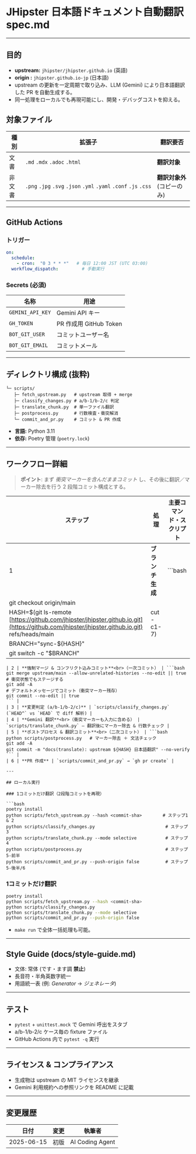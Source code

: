 # JHipster 日本語ドキュメント自動翻訳 **spec.md**

---

## 目的

- **upstream:** `jhipster/jhipster.github.io` (英語)
- **origin :** `jhipster.github.io-jp` (日本語)
- upstream の更新を一定周期で取り込み、LLM (Gemini) により日本語翻訳した PR を自動生成する。
- 同一処理をローカルでも再現可能にし、開発・デバッグコストを抑える。

## 対象ファイル

| 種別  | 拡張子                                                              | 翻訳要否              |
| --- | ---------------------------------------------------------------- | ----------------- |
| 文書  | `.md` `.mdx` `.adoc` `.html`                                     | **翻訳対象**          |
| 非文書 | `.png` `.jpg` `.svg` `.json` `.yml` `.yaml` `.conf` `.js` `.css` | **翻訳対象外** (コピーのみ) |

---

## GitHub Actions

### トリガー

```yaml
on:
  schedule:
    - cron:  "0 3 * * *"   # 毎日 12:00 JST (UTC 03:00)
  workflow_dispatch:         # 手動実行
```

### Secrets (必須)

| 名称               | 用途                  |
| ---------------- | ------------------- |
| `GEMINI_API_KEY` | Gemini API キー       |
| `GH_TOKEN`       | PR 作成用 GitHub Token |
| `BOT_GIT_USER`   | コミットユーザー名           |
| `BOT_GIT_EMAIL`  | コミットメール             |

---

## ディレクトリ構成 (抜粋)

```text
└─ scripts/
   ├─ fetch_upstream.py   # upstream 取得 + merge
   ├─ classify_changes.py # a/b-1/b-2/c 判定
   ├─ translate_chunk.py  # 単一ファイル翻訳
   ├─ postprocess.py      # 行数検査・衝突解消
   └─ commit_and_pr.py    # コミット & PR 作成
```

- **言語:** Python 3.11
- **依存:** Poetry 管理 (`poetry.lock`)

---

## ワークフロー詳細

> **ポイント**: まず *衝突マーカーを含んだままコミット* し、その後に翻訳／マーカー除去を行う 2 段階コミット構成とする。

| ステップ                                                                                                                                           | 処理         | 主要コマンド・スクリプト |
| ---------------------------------------------------------------------------------------------------------------------------------------------- | ---------- | ------------ |
| 1                                                                                                                                              | **ブランチ生成** | \`\`\`bash   |
| git checkout origin/main                                                                                                                       |            |              |
| HASH=\$(git ls-remote [https://github.com/jhipster/jhipster.github.io.git](https://github.com/jhipster/jhipster.github.io.git) refs/heads/main | cut -c1-7) |              |
| BRANCH="sync-\${HASH}"                                                                                                                         |            |              |
| git switch -c "\$BRANCH"                                                                                                                       |            |              |

````|
| 2 | **強制マージ & コンフリクト込みコミット**<br>（一次コミット） | ```bash
git merge upstream/main --allow-unrelated-histories --no-edit || true
# 衝突状態でもステージする
git add -A
# デフォルトメッセージでコミット（衝突マーカー残存）
git commit --no-edit || true
``` |
| 3 | **変更判定 (a/b-1/b-2/c)** | `scripts/classify_changes.py` (`HEAD^` vs `HEAD` で diff 解析) |
| 4 | **Gemini 翻訳**<br>（衝突マーカーも入力に含める） | `scripts/translate_chunk.py` — 翻訳後にマーカー除去 & 行数チェック |
| 5 | **ポストプロセス & 翻訳コミット**<br>（二次コミット） | ```bash
python scripts/postprocess.py   # マーカー除去 ＋ 文法チェック
git add -A
git commit -m "docs(translate): upstream ${HASH} 日本語翻訳" --no-verify
``` |
| 6 | **PR 作成** | `scripts/commit_and_pr.py` → `gh pr create` |

---

## ローカル実行

### 1コミットだけ翻訳（2段階コミットを再現）

```bash
poetry install
python scripts/fetch_upstream.py --hash <commit-sha>        # ステップ1 & 2
python scripts/classify_changes.py                           # ステップ3
python scripts/translate_chunk.py --mode selective           # ステップ4
python scripts/postprocess.py                                # ステップ5-前半
python scripts/commit_and_pr.py --push-origin false          # ステップ5-後半/6
````

### 1コミットだけ翻訳

```bash
poetry install
python scripts/fetch_upstream.py --hash <commit-sha>
python scripts/classify_changes.py
python scripts/translate_chunk.py --mode selective
python scripts/commit_and_pr.py --push-origin false
```

- `make run` で全体一括処理も可能。

---

## Style Guide (docs/style-guide.md)

- 文体: 常体 (です・ます調 **禁止**)
- 長音符・半角英数字統一
- 用語統一表 (例: *Generator* → *ジェネレータ*)

---

## テスト

- `pytest` + `unittest.mock` で Gemini 呼出をスタブ
- a/b-1/b-2/c ケース毎の fixture ファイル
- GitHub Actions 内で `pytest -q` 実行

---

## ライセンス & コンプライアンス

- 生成物は upstream の MIT ライセンスを継承
- Gemini 利用規約への参照リンクを README に記載

---

## 変更履歴

| 日付         | 変更 | 執筆者             |
| ---------- | -- | --------------- |
| 2025-06-15 | 初版 | AI Coding Agent |

